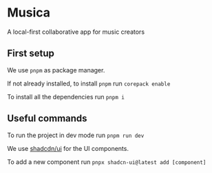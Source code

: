 # Musica

A local-first collaborative app for music creators

## First setup

We use `pnpm` as package manager.

If not already installed, to install `pnpm` run `corepack enable`

To install all the dependencies run `pnpm i`

## Useful commands

To run the project in dev mode run `pnpm run dev`

We use [shadcdn/ui](https://ui.shadcn.com/) for the UI components.

To add a new component run `pnpx shadcn-ui@latest add [component]`
